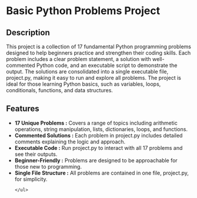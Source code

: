 <h1>Basic Python Problems Project</h1>

<h2>Description</h2>
<p>This project is a collection of 17 fundamental Python programming problems designed to help beginners practice and strengthen their coding skills. Each problem includes a clear problem statement, a solution with well-commented Python code, and an executable script to demonstrate the output. The solutions are consolidated into a single executable file, project.py, making it easy to run and explore all problems. The project is ideal for those learning Python basics, such as variables, loops, conditionals, functions, and data structures.</p>

<h2>Features</h2>
<p>
    <ul>
        
<li><b>17 Unique Problems :</b> Covers a range of topics including arithmetic operations, string manipulation, lists, dictionaries, loops, and functions.</li>
<li><b>Commented Solutions :</b>  Each problem in project.py includes detailed comments explaining the logic and approach.</li>
<li><b>Executable Code :</b>  Run project.py to interact with all 17 problems and see their outputs.</li>
<li><b>Beginner-Friendly :</b>  Problems are designed to be approachable for those new to programming.</li>
<li><b>Single File Structure :</b>  All problems are contained in one file, project.py, for simplicity.</li>

    </ul>
</p>